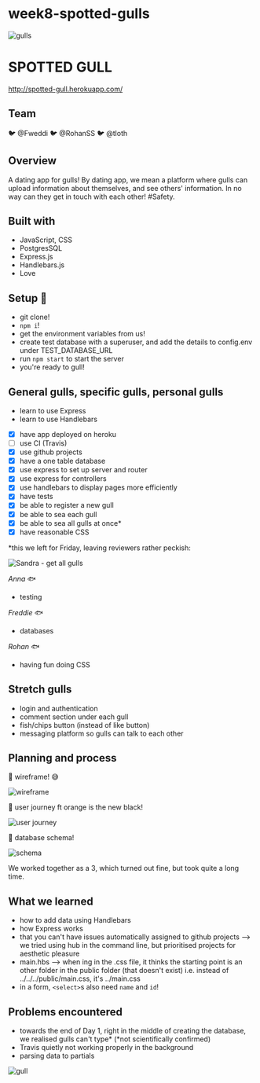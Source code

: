 # week8-spotted-gulls

![gulls](https://thumbs.gfycat.com/CharmingDimwittedBonobo-size_restricted.gif)

# SPOTTED GULL
http://spotted-gull.herokuapp.com/

## Team

:bird: @Fweddi :bird: @RohanSS :bird: @tloth

## Overview

A dating app for gulls! By dating app, we mean a platform where gulls can upload information about themselves, and see others' information. In no way can they get in touch with each other! #Safety.

## Built with

+ JavaScript, CSS
+ PostgresSQL
+ Express.js
+ Handlebars.js
+ Love

## Setup :blowfish:

+ git clone!
+ `npm i`!
+ get the environment variables from us!
+ create test database with a superuser, and add the details to config.env under TEST_DATABASE_URL
+ run `npm start` to start the server
+ you're ready to gull!

## General gulls, specific gulls, personal gulls

+ learn to use Express
+ learn to use Handlebars

- [x] have app deployed on heroku
- [ ] use CI (Travis)
- [x] use github projects
- [x] have a one table database
- [x] use express to set up server and router
- [x] use express for controllers
- [x] use handlebars to display pages more efficiently
- [x] have tests
- [x] be able to register a new gull
- [x] be able to sea each gull
- [x] be able to sea all gulls at once*
- [x] have reasonable CSS

*this we left for Friday, leaving reviewers rather peckish:

![Sandra - get all gulls](https://i.imgur.com/qUzANA5.png)

_Anna_ :fish:

+ testing

_Freddie_ :fish:

+ databases

_Rohan_ :fish:

+ having fun doing CSS

## Stretch gulls

+ login and authentication
+ comment section under each gull
+ fish/chips button (instead of like button)
+ messaging platform so gulls can talk to each other

## Planning and process

:ocean: wireframe! :sweat_smile:

![wireframe](https://i.imgur.com/N4ROA7t.jpg)

:ocean: user journey ft orange is the new black!

![user journey](https://i.imgur.com/cNKkb5z.jpg)

:ocean: database schema!

![schema](https://i.imgur.com/FTb5OjY.jpg)

We worked together as a 3, which turned out fine, but took quite a long time.


## What we learned

+ how to add data using Handlebars
+ how Express works
+ that you can't have issues automatically assigned to github projects --> we tried using hub in the command line, but prioritised projects for aesthetic pleasure
+ main.hbs --> when <link>ing in the .css file, it thinks the starting point is an other folder in the public folder (that doesn't exist) i.e. instead of ../../../public/main.css, it's ../main.css
+ in a form, `<select>`s also need `name` and `id`!

## Problems encountered

+ towards the end of Day 1, right in the middle of creating the database, we realised gulls can't type* (*not scientifically confirmed)
+ Travis quietly not working properly in the background
+ parsing data to partials

![gull](https://media3.giphy.com/media/EU937QYxNFPeE/giphy.gif)
